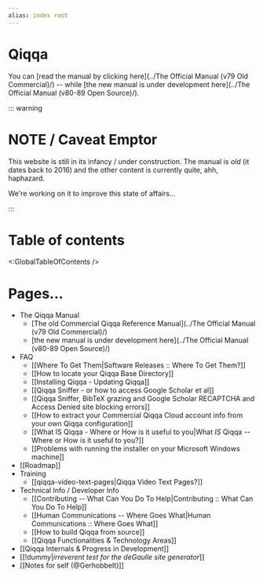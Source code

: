 ```yaml
---
alias: index root
---
```


# Qiqqa

You can [read the manual by clicking here](../The Official Manual (v79 Old Commercial)/) -- while [the new manual is under development here](../The Official Manual (v80-89 Open Source)/).



::: warning

# NOTE / Caveat Emptor

This website is still in its infancy / under construction. The manual is *old* (it dates back to 2016) and the other content is currently quite, ahh, haphazard.

We're working on it to improve this state of affairs...

:::


# Table of contents

<:GlobalTableOfContents />


# Pages...

- The Qiqqa Manual
  - [The old Commercial Qiqqa Reference Manual](../The Official Manual (v79 Old Commercial)/)
  - [the new manual is under development here](../The Official Manual (v80-89 Open Source)/)
- FAQ
  - [[Where To Get Them|Software Releases :: Where To Get Them?]]
  - [[How to locate your Qiqqa Base Directory]]
  - [[Installing Qiqqa - Updating Qiqqa]]
  - [[Qiqqa Sniffer - or how to access Google Scholar et al]]
  - [[Qiqqa Sniffer, BibTeX grazing and Google Scholar RECAPTCHA and Access Denied site blocking errors]]
  - [[How to extract your Commercial Qiqqa Cloud account info from your own Qiqqa configuration]]
  - [[What IS Qiqqa - Where or How is it useful to you|What *IS* Qiqqa -- Where or How is it useful to you?]]
  - [[Problems with running the installer on your Microsoft Windows machine]]
- [[Roadmap]]
- Training
	- [[qiqqa-video-text-pages|Qiqqa Video Text Pages?]]
- Technical Info / Developer Info
  + [[Contributing -- What Can You Do To Help|Contributing :: What Can You Do To Help]]
  + [[Human Communications -- Where Goes What|Human Communications :: Where Goes What]]
  + [[How to build Qiqqa from source]]
  + [[Qiqqa Functionalities & Technology Areas]]
- [[Qiqqa Internals & Progress in Development]]
- [[!dummy|*irreverent test for the deGaulle site generator*]]
- [[Notes for self (@Gerhobbelt)]]

